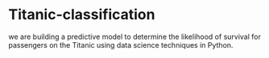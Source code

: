 # Titanic-classification
we are building a predictive model to determine the likelihood of survival for passengers on the Titanic using data science techniques in Python.
